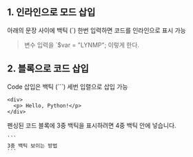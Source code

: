 ## 1. 인라인으로 모드 삽입

아래의 문장 사이에 백틱 (`) 한번 입력하면 코드를 인라인으로 표시 가능

> 변수 입력을 `$var = "LYNMP"; 이렇게 한다.

## 2. 블록으로 코드 삽입

Code 삽입은 백틱 (```) 세번 입렬으로 삽입 가능

```
<div>
  <p> Hello, Python!</p>
</div>
```

펜싱된 코드 블록에 3중 백틱을 표시하려면 4중 백틱 안에 넣습니다.

````
```
3중 백틱 보이는 방법
```
````
